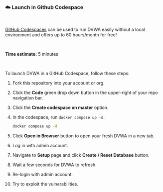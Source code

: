 ### ☁️ Launch in Github Codespace

<br>

[GitHub Codespaces](https://github.com/features/codespaces) can be used to run DVWA easily without a local environment and offers up to 60 hours/month for free!

<br>

**Time estimate:** 5 minutes

<br>

To launch DVWA in a GitHub Codespace, follow these steps:
1. Fork this repository into your account or org.
2. Click the **Code** green drop down button in the upper-right of your repo navigation bar.
3. Click the **Create codespace on master** option.
4. In the codespace, run `docker compose up -d`.

   ```sh
   docker compose up -d
   ```

5. Click **Open in Browser** button to open your fresh DVWA in a new tab.
6. Log in with admin account.
7. Navigate to **Setup** page and click **Create / Reset Database** button.
8. Wait a few seconds for DVWA to refresh.
9. Re-login with admin account.
10. Try to exploit the vulnerabilities.  

